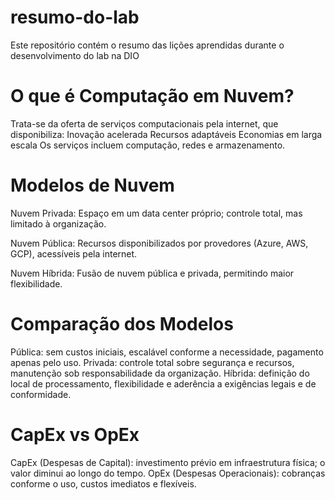 # resumo-do-lab
Este repositório contém o resumo das lições aprendidas durante o desenvolvimento do lab na DIO

# O que é Computação em Nuvem?
Trata-se da oferta de serviços computacionais pela internet, que disponibiliza:
Inovação acelerada
Recursos adaptáveis
Economias em larga escala
Os serviços incluem computação, redes e armazenamento.

# Modelos de Nuvem

Nuvem Privada: 
Espaço em um data center próprio; controle total, mas limitado à organização.

Nuvem Pública: 
Recursos disponibilizados por provedores (Azure, AWS, GCP), acessíveis pela internet.

Nuvem Híbrida: 
Fusão de nuvem pública e privada, permitindo maior flexibilidade.

# Comparação dos Modelos
Pública: sem custos iniciais, escalável conforme a necessidade, pagamento apenas pelo uso.
Privada: controle total sobre segurança e recursos, manutenção sob responsabilidade da organização.
Híbrida: definição do local de processamento, flexibilidade e aderência a exigências legais e de conformidade.

# CapEx vs OpEx
CapEx (Despesas de Capital): investimento prévio em infraestrutura física; o valor diminui ao longo do tempo.
OpEx (Despesas Operacionais): cobranças conforme o uso, custos imediatos e flexíveis.

